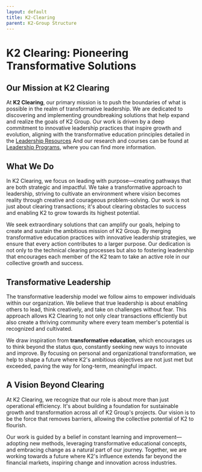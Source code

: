 ```yaml
---
layout: default
title: K2-Clearing
parent: K2-Group Structure
---
```


# K2 Clearing: Pioneering Transformative Solutions

## Our Mission at K2 Clearing

At **K2 Clearing**, our primary mission is to push the boundaries of what is possible in the realm of transformative leadership. We are dedicated to discovering and implementing groundbreaking solutions that help expand and realize the goals of K2 Group. Our work is driven by a deep commitment to innovative leadership practices that inspire growth and evolution, aligning with the transformative education principles detailed in the [Leadership Resources](/leadership-resources) And our research and courses can be found at [Leadership Programs](/leadership-programs), where you can find more information.


## What We Do

In K2 Clearing, we focus on leading with purpose—creating pathways that are both strategic and impactful. We take a transformative approach to leadership, striving to cultivate an environment where vision becomes reality through creative and courageous problem-solving. Our work is not just about clearing transactions; it's about clearing obstacles to success and enabling K2 to grow towards its highest potential.

We seek extraordinary solutions that can amplify our goals, helping to create and sustain the ambitious mission of K2 Group. By merging transformative education practices with innovative leadership strategies, we ensure that every action contributes to a larger purpose. Our dedication is not only to the technical clearing processes but also to fostering leadership that encourages each member of the K2 team to take an active role in our collective growth and success.

## Transformative Leadership

The transformative leadership model we follow aims to empower individuals within our organization. We believe that true leadership is about enabling others to lead, think creatively, and take on challenges without fear. This approach allows K2 Clearing to not only clear transactions efficiently but also create a thriving community where every team member's potential is recognized and cultivated.

We draw inspiration from **transformative education**, which encourages us to think beyond the status quo, constantly seeking new ways to innovate and improve. By focusing on personal and organizational transformation, we help to shape a future where K2's ambitious objectives are not just met but exceeded, paving the way for long-term, meaningful impact.

## A Vision Beyond Clearing

At K2 Clearing, we recognize that our role is about more than just operational efficiency. It's about building a foundation for sustainable growth and transformation across all of K2 Group's projects. Our vision is to be the force that removes barriers, allowing the collective potential of K2 to flourish.

Our work is guided by a belief in constant learning and improvement—adopting new methods, leveraging transformative educational concepts, and embracing change as a natural part of our journey. Together, we are working towards a future where K2's influence extends far beyond the financial markets, inspiring change and innovation across industries.
